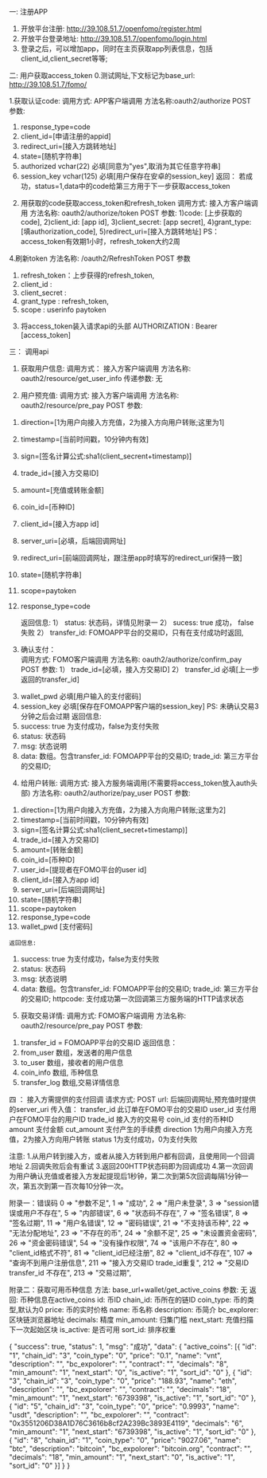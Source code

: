 一: 注册APP

1. 开放平台注册:
http://39.108.51.7/openfomo/register.html
2. 开放平台登录地址:
http://39.108.51.7/openfomo/login.html
3. 登录之后，可以增加app，同时在主页获取app列表信息，包括client_id,client_secret等等;

二: 用户获取access_token
0.测试网址,下文标记为base_url:
http://39.108.51.7/fomo/


1.获取认证code:
调用方式: APP客户端调用
方法名称:oauth2/authorize
POST 参数:
1) response_type=code
2) client_id=[申请注册的appid]
3) redirect_uri=[接入方跳转地址]
4) state=[随机字符串]
5)  authorized vchar(22) 必填[同意为"yes",取消为其它任意字符串]
6)  session_key vchar(125) 必填[用户保存在安卓的session_key]
返回：
若成功，status=1,data中的code给第三方用于下一步获取access_token

2. 用获取的code获取access_token和refresh_token
调用方式: 接入方客户端调用
方法名称: oauth2/authorize/token
POST 参数:
1)code: [上步获取的code],
2)client_id: [app id],
3)client_secret: [app secret],
4)grant_type: [填authorization_code],
5)redirect_uri=[接入方跳转地址]
PS： access_token有效期1小时，refresh_token大约2周

4.刷新token
方法名称: /oauth2/RefreshToken
POST 参数
1) refresh_token：上步获得的refresh_token,
2) client_id :
3) client_secret :
4) grant_type : refresh_token,
5) scope : userinfo paytoken

3. 将access_token装入请求api的头部
AUTHORIZATION : Bearer [access_token]


三： 调用api

1. 获取用户信息:
    调用方式： 接入方客户端调用
    方法名称: oauth2/resource/get_user_info
    传递参数: 无
    
2. 用户预充值:
    调用方式: 接入方客户端调用
    方法名称: oauth2/resource/pre_pay
    POST 参数:  
1)  direction=[1为用户向接入方充值，2为接入方向用户转账;这里为1]
2)  timestamp=[当前时间戳，10分钟内有效]
3)  sign=[签名计算公式:sha1(client_secrent+timestamp)]
4)  trade_id=[接入方交易ID]
5)  amount=[充值或转账金额]
6)  coin_id=[币种ID]
7)  client_id=[接入方app id]
8)  server_uri=[必填，后端回调网址]
9)  redirect_uri=[前端回调网址，跟注册app时填写的redirect_uri保持一致]
10) state=[随机字符串]
11) scope=paytoken
12) response_type=code

    返回信息:
1） status: 状态码，详情见附录一
2） sucess: true 成功， false 失败
2） transfer_id: FOMOAPP平台的交易ID，只有在支付成功时返回,

3. 确认支付：   
    调用方式: FOMO客户端调用
    方法名称: oauth2/authorize/confirm_pay
POST 参数:
1）  trade_id=[必填，接入方交易ID]
2）  transfer_id 必填[上一步返回的transfer_id]
3)   wallet_pwd  必填[用户输入的支付密码] 
4)  session_key 必填[保存在FOMOAPP客户端的session_key]
PS: 未确认交易3分钟之后会过期
    返回信息:
1) success: true 为支付成功，false为支付失败
2) status: 状态码
3) msg: 状态说明
4) data: 数组。包含transfer_id: FOMOAPP平台的交易ID; trade_id: 第三方平台的交易ID; 

4. 给用户转账:
    调用方式: 接入方服务端调用(不需要将access_token放入auth头部)
    方法名称: oauth2/authorize/pay_user
POST 参数:  
1)  direction=[1为用户向接入方充值，2为接入方向用户转账;这里为2]
2)  timestamp=[当前时间戳，10分钟内有效]
3)  sign=[签名计算公式:sha1(client_secret+timestamp)]
4)  trade_id=[接入方交易ID]
5)  amount=[转账金额]
6)  coin_id=[币种ID]
7)  user_id=[提现者在FOMO平台的user id]
8)  client_id=[接入方app id]
9)  server_uri=[后端回调网址]
10) state=[随机字符串]
11) scope=paytoken
12) response_type=code
13)  wallet_pwd  [支付密码]

    返回信息:
1) success: true 为支付成功，false为支付失败
2) status: 状态码
3) msg: 状态说明
4) data: 数组。包含transfer_id: FOMOAPP平台的交易ID; trade_id: 第三方平台的交易ID; httpcode: 支付成功第一次回调第三方服务端的HTTP请求状态 

5. 获取交易详情:
   调用方式: FOMO客户端调用 
   方法名称: oauth2/resource/pre_pay
POST 参数:
1) transfer_id =  FOMOAPP平台的交易ID
 返回信息：
1) from_user  数组，发送者的用户信息
2) to_user    数组，接收者的用户信息
3) coin_info  数组, 币种信息
4) transfer_log 数组,交易详情信息

四 ： 接入方需提供的支付回调
请求方式: POST
url: 后端回调网址,预充值时提供的server_uri
传入值：
transfer_id     此订单在FOMO平台的交易ID
user_id         支付用户在FOMO平台的用户ID
trade_id        接入方的交易号
coin_id         支付的币种ID
amount          支付金额
cut_amount      支付产生的手续费
direction       1为用户向接入方充值，2为接入方向用户转账
status          1为支付成功，0为支付失败

注意:
1.从用户转到接入方，或者从接入方转到用户都有回调，且使用同一个回调地址
2.回调失败后会有重试
3.返回200HTTP状态码即为回调成功
4.第一次回调为用户确认充值或者接入方发起提现后1秒钟，第二次到第5次回调每隔1分钟一次，第五次到第一百次每10分钟一次。

附录一：错误码
    0   =>  "参数不足",
    1   =>  "成功",
    2   =>  "用户未登录",
    3   =>  "session错误或用户不存在",
    5   =>  "内部错误",
    6   =>  "状态码不存在",
    7   =>  "签名错误",
    8   =>  "签名过期",
    11  =>  "用户名错误",
    12  =>  "密码错误",
    21  =>  "不支持该币种",
    22  =>  "无法分配地址",
    23  =>  "不存在的币",
    24  =>  "余额不足",
    25  =>  "未设置资金密码",
    26  =>  "资金密码错误",
    54  =>  "没有操作权限",
    74  =>  "该用户不存在",
    80  =>  "client_id格式不符",
    81  =>  "client_id已经注册",
    82  =>  "client_id不存在",
    107 =>  "查询不到用户注册信息",
    211 =>  "接入方交易ID trade_id重复",
    212 =>  "交易ID transfer_id 不存在",
    213 =>  "交易过期",

附录二：获取可用币种信息
方法: base_url+wallet/get_active_coins
参数: 无
返回: 币种信息在active_coins
id: 币ID
chain_id: 币所在的链ID
coin_type: 币的类型,默认为0
price: 币的实时价格
name: 币名称
description: 币简介
bc_explorer: 区块链浏览器地址
decimals: 精度
min_amount: 归集门槛
next_start: 充值扫描下一次起始区块
is_active: 是否可用
sort_id: 排序权重

{
    "success": true,
	"status": 1,
	"msg": "成功",
	"data": {
		"active_coins": [{
			"id": "1",
			"chain_id": "3",
			"coin_type": "0",
			"price": "0.1",
			"name": "vnt",
			"description": "",
			"bc_expolorer": "",
			"contract": "",
			"decimals": "8",
			"min_amount": "1",
			"next_start": "0",
			"is_active": "1",
			"sort_id": "0"
		}, {
			"id": "3",
			"chain_id": "3",
			"coin_type": "0",
			"price": "188.93",
			"name": "eth",
			"description": "",
			"bc_expolorer": "",
			"contract": "",
			"decimals": "18",
			"min_amount": "1",
			"next_start": "6739398",
			"is_active": "1",
			"sort_id": "0"
		}, {
			"id": "5",
			"chain_id": "3",
			"coin_type": "0",
			"price": "0.9993",
			"name": "usdt",
			"description": "",
			"bc_expolorer": "",
			"contract": "0x3551206D38A1D76C3616b8cf2A239Bc3893E4119",
			"decimals": "6",
			"min_amount": "1",
			"next_start": "6739398",
			"is_active": "1",
			"sort_id": "0"
		}, {
			"id": "8",
			"chain_id": "1",
			"coin_type": "0",
			"price": "9027.06",
			"name": "btc",
			"description": "bitcoin",
			"bc_expolorer": "bitcoin.org",
			"contract": "",
			"decimals": "18",
			"min_amount": "1",
			"next_start": "0",
			"is_active": "1",
			"sort_id": "0"
		}]
	}
}    






